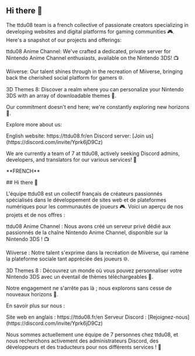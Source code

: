 ## Hi there 👋



The ttdu08 team is a french collective of passionate creators specializing in developing websites and digital platforms for gaming communities 🎮. Here's a snapshot of our projects and offerings:

<p>ttdu08 Anime Channel: We've crafted a dedicated, private server for Nintendo Anime Channel enthusiasts, available on the Nintendo 3DS! 📺</p>
<p>Wiiverse: Our talent shines through in the recreation of Miiverse, bringing back the cherished social platform for gamers 🌐.</p>
<p>3D Themes 8: Discover a realm where you can personalize your Nintendo 3DS with an array of downloadable themes 🎨.</p>
<p>Our commitment doesn't end here; we're constantly exploring new horizons 🚀.</p>
<p></p>
Explore more about us:
<p></p>
English website: https://ttdu08.fr/en
Discord server: [Join us](https://discord.com/invite/Yprk6jD9Cz)
<p>We are currently a team of 7 at ttdu08, actively seeking Discord admins, developers, and translators for our various services! 🤝</p>
<p></p>
**FRENCH**
<p></p>
## Hi there 👋



<p>L'équipe ttdu08 est un collectif français de créateurs passionnés spécialisés dans le développement de sites web et de plateformes numériques pour les communautés de joueurs 🎮. Voici un aperçu de nos projets et de nos offres :</p>

<p>ttdu08 Anime Channel : Nous avons créé un serveur privé dédié aux passionnés de la chaîne Nintendo Anime Channel, disponible sur la Nintendo 3DS ! 📺</p>
<p>Wiiverse : Notre talent s'exprime dans la recréation de Miiverse, qui ramène la plateforme sociale tant appréciée des joueurs 🌐.</p>
<p>3D Themes 8 : Découvrez un monde où vous pouvez personnaliser votre Nintendo 3DS avec un éventail de thèmes téléchargeables 🎨.</p>
<p>Notre engagement ne s'arrête pas là ; nous explorons sans cesse de nouveaux horizons 🚀.</p>
<p></p>
<p>En savoir plus sur nous :</p>
<p></p>
Site web en anglais : https://ttdu08.fr/en
Serveur Discord : [Rejoignez-nous](https://discord.com/invite/Yprk6jD9Cz)
<p>Nous sommes actuellement une équipe de 7 personnes chez ttdu08, et nous recherchons activement des administrateurs Discord, des développeurs et des traducteurs pour nos différents services ! 🤝</p>

